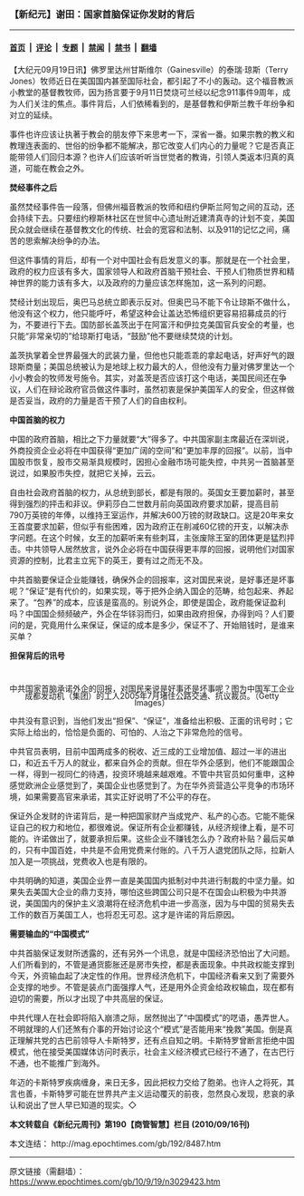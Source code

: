 ### 【新纪元】谢田：国家首脑保证你发财的背后

---

#### [首页](../../../..?n3029423) &nbsp;|&nbsp; [评论](../../../../../epoch-comment?n3029423) &nbsp;|&nbsp; [专题](../../../../../epoch-special?n3029423) &nbsp;|&nbsp; [禁闻](../../../../../epoch-news?n3029423) &nbsp;|&nbsp; [禁书](../../../../../books?n3029423) &nbsp;|&nbsp; [翻墙](https://github.com/gfw-breaker/nogfw/blob/master/README.md?n3029423)


<div class="post_content" id="artbody" itemprop="articleBody">
 <!-- article content begin -->
 <p>
  【大纪元09月19日讯】佛罗里达州甘斯维尔（Gainesville）的泰瑞‧琼斯（Terry Jones）牧师近日在美国国内甚至国际社会，都引起了不小的轰动。这个福音教派小教堂的基督教牧师，因为扬言要于9月11日焚烧可兰经以纪念911事件9周年，成为人们关注的焦点。事件背后，人们依稀看到的，是基督教和伊斯兰教千年纷争和对立的延续。
 </p>
 <p>
  事件也许应该让执著于教会的朋友停下来思考一下，深省一番。如果宗教的教义和教理连表面的、世俗的纷争都不能解决，那它改变人们内心的力量呢？它是否真正能带领人们回归本源？也许人们应该听听当世觉者的教诲，引领人类返本归真的真道，可能在教会之外。
 </p>
 <p>
  <b>
   焚经事件之后
  </b>
 </p>
 <p>
  虽然焚经事件告一段落，但佛州福音教派的牧师和纽约伊斯兰阿訇之间的互动，还会持续下去。只要纽约穆斯林社区在世贸中心遗址附近建清真寺的计划不变，美国民众就会继续在基督教文化的传统、社会的宽容和法制、以及911的记忆之间，痛苦的思索解决纷争的办法。
 </p>
 <p>
  但这件事情的背后，却有一个对中国社会有启发意义的事。那就是在一个社会里，政府的权力应该有多大，国家领导人和政府首脑干预社会、干预人们物质世界和精神世界的能力该有多大，以及政府的力量应该怎样施加，这一系列的问题。
 </p>
 <p>
  焚经计划出现后，奥巴马总统立即表示反对。但奥巴马不能下令让琼斯不做什么，他没有这个权力，他只能呼吁，希望这种会让盖达恐怖组织更容易招募成员的行为，不要进行下去。国防部长盖茨出于在阿富汗和伊拉克美国官兵安全的考量，也只能“非常亲切的”给琼斯打电话，“鼓励”他不要继续焚烧的计划。
 </p>
 <p>
  盖茨执掌着全世界最强大的武装力量，但他也只能乖乖的拿起电话，好声好气的跟琼斯商量；美国总统被认为是地球上权力最大的人，但他没有力量对佛罗里达一个小小教会的牧师发号施令。其实，对盖茨是否应该打这个电话，美国民间还在争议，人们在辩论政府官员做这件事时，虽然初衷是保护美国军人的安全，但这样做是否妥当，政府的力量是否干预了人们的自由权利。
 </p>
 <p>
  <b>
   中国首脑的权力
  </b>
 </p>
 <p>
  中国的政府首脑，相比之下力量就要“大”得多了。中共国家副主席最近在深圳说，外商投资企业必将在中国获得“更加广阔的空间”和“更加丰厚的回报”。以前，当中国股市恢复，股市交易渐具规模时，因担心金融市场可能失控，中共另一首脑甚至说过，如果股市失控，就把它关掉，云云。
 </p>
 <p>
  自由社会政府首脑的权力，从总统到部长，都是有限的。英国女王要加薪时，甚至得到强烈的抨击和非议。伊莉莎白二世数月前向英国政府要求加薪，提高目前 790万英镑的年俸，以维持王室运作，并解决600万镑的财政缺口。这是20年来女王首度要求加薪，但似乎有些困难，因为政府正在削减60亿镑的开支，以解决赤字问题。在这个时候，女王的加薪听来有些刺耳，主张废除王室的团体更是猛烈抨击。中共领导人居然放言，说外企必将在中国获得更丰厚的回报，说明他们对国家资源的控制，比君主立宪下的英王，要有过之而无不及。
 </p>
 <p>
  中共首脑要保证企业能赚钱，确保外企的回报率，这对国民来说，是好事还是坏事呢？“保证”是有代价的，如果实现，等于把外企纳入国企的范畴，给包起来、养起来了。“包养”的成本，应该是蛮高的。别说外企，即使是国企，政府能保证盈利吗？中国国企频频破产，外企在华铩羽而归，如果由政府担保，办得到吗？人们要问的是，究竟用什么来保证，保证的成本是多少，保证不了、开始赔钱时，是谁来买单？
 </p>
 <p>
  <b>
   担保背后的讯号
  </b>
  <br/>
  <br/>
  <!--image v 1.5-->
 </p>
 <div style="line-height: 90%; text-align: center;">
  <br/>
  <span class="bn12">
   中共国家首脑承诺外企的回报，对国民来说是好事还是坏事呢？图为中国军工企业成都发动机（集团）的工人2005年7月堵住公路交通、抗议裁员。（Getty Images）
  </span>
 </div>
 <p>
  <!-- -->
 </p>
 <p>
  中共没有意识到，当他们发出“担保”、“保证”，准备给出积极、正面的讯号时；它实际上给出的，恰恰是负面的、可怕的、人治之下非常危险的信号。
 </p>
 <p>
  中共官员表明，目前中国两成多的税收、近三成的工业增加值、超过一半的进出口，和近五千万人的就业，都来自外企的贡献。但在华外企感到，他们不能跟国企一样，得到一视同仁的待遇，投资环境越来越艰难。不管中共官员如何重申，这种感觉欧洲企业感觉到了，美国企业也感觉到了。为在华外资营造公平竞争的市场环境，如果需要高官来承诺，其实正好说明了不公平的存在。
 </p>
 <p>
  保证外企发财的许诺背后，是一种把国家财产当成党产、私产的心态。它能不能保证自己的权力和地位，都很难说。保证所有企业都赚钱，从经济规律上看，是不可能的。许诺做出了，就要承担后果。这些企业不赚钱怎么办？政府补贴？最后买单的，只有中国百姓，中共是不会用党费来付账的。八千万人退党团队之际，拉新人加入是一项挑战，党费收入也是有限的。
 </p>
 <p>
  中共明确的知道，美国企业界一直是美国国内抵制对中共进行制裁的中坚力量。如果失去美国大企业的鼎力支持，哪怕这些跨国公司只是不在国会山积极为中共游说，美国国内的保护主义浪潮将在经济危机中进一步高涨，因为与中国的贸易失去工作的数百万美国工人，也将忍无可忍。这才是许诺的背后原因。
 </p>
 <p>
  <b>
   需要输血的“中国模式”
  </b>
 </p>
 <p>
  中共首脑保证发财所透露的，还有另外一个讯息，就是中国经济恐怕出了大问题。人们所看到的，不管是通货膨胀还是房市失控，都是表面现象。中共政权能支撑到今天，外资输血起了决定性的作用。世界经济危机下，中国经济看来又到了需要外企支撑的地步。不管是装点门面强撑人气，还是用外企资金给政权输血，现在都有迫切的需要，所以才出现了中共高层的保证。
 </p>
 <p>
  中共代理人在社会即将陷入崩溃之际，居然抛出了“中国模式”的呓语，愚弄世人。不明就理的人们还煞有介事的开始讨论这个“模式”是否能用来“挽救”美国。倒是真正理解共党的古巴前领导人卡斯特罗，还有点自知之明。卡斯特罗曾断言拒绝中国模式，他在接受美国媒体访问时表示，社会主义经济模式已经行不通了，在古巴行不通，也不能推广到海外。
 </p>
 <p>
  年迈的卡斯特罗疾病缠身，来日无多，因此把权力交给了胞弟。也许人之将死，其言也善，卡斯特罗可能在世界共产主义运动覆灭的前夜，忽然良心发现，悲哀的承认和说出了世人早已知道的现实。◇
 </p>
 <p>
  <b>
   本文转载自《新纪元周刊》第190【商管智慧】栏目 (2010/09/16刊)
  </b>
 </p>
 <p>
  本文连结：
  <ok href=" http://mag.epochtimes.com/gb/192/8487.htm " target="_blank">
   http://mag.epochtimes.com/gb/192/8487.htm
  </ok>
 </p>
 <!-- article content end -->
 <div id="below_article_ad">
 </div>
</div>


---

原文链接（需翻墙）：https://www.epochtimes.com/gb/10/9/19/n3029423.htm